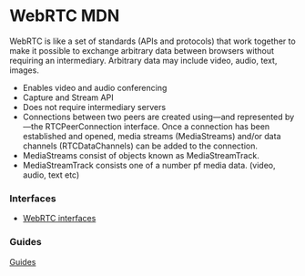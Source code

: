 # WebRTC MDN

WebRTC is like a set of standards (APIs and protocols) that work together to make it possible to exchange arbitrary data between browsers without requiring an intermediary. Arbitrary data may include video, audio, text, images.

+ Enables video and audio conferencing
+ Capture and Stream API
+ Does not require intermediary servers
+ Connections between two peers are created using—and represented by—the RTCPeerConnection interface. Once a connection has been established and opened, media streams (MediaStreams) and/or data channels (RTCDataChannels) can be added to the connection.
+ MediaStreams consist of objects known as MediaStreamTrack.
+ MediaStreamTrack consists one of a number pf media data. (video, audio, text etc)

### Interfaces
+ [WebRTC interfaces](https://developer.mozilla.org/en-US/docs/Web/API/WebRTC_API#WebRTC_interfaces)


### Guides
[Guides](https://developer.mozilla.org/en-US/docs/Web/API/WebRTC_API#Guides)